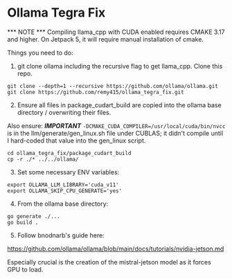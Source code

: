 # Ollama Tegra Fix

*** NOTE *** Compiling llama_cpp with CUDA enabled requires CMAKE 3.17 and higher. On Jetpack 5, it will require manual
installation of cmake.

Things you need to do:

1. git clone ollama including the recursive flag to get llama_cpp. Clone this repo.
```
git clone --depth=1 --recursive https://github.com/ollama/ollama.git
git clone https://github.com/remy415/ollama_tegra_fix.git
```

2. Ensure all files in package_cudart_build are copied into the ollama base directory / overwriting their files.

Also ensure: ***IMPORTANT***
```-DCMAKE_CUDA_COMPILER=/usr/local/cuda/bin/nvcc```
is in the llm/generate/gen_linux.sh file under CUBLAS; it didn't compile until I hard-coded that value into the gen_linux script.

```
cd ollama_tegra_fix/package_cudart_build
cp -r ./* ../../ollama/
```

3. Set some necessary ENV variables:

```
export OLLAMA_LLM_LIBRARY='cuda_v11'
export OLLAMA_SKIP_CPU_GENERATE='yes'
```

4. From the ollama base directory:

```
go generate ./...
go build .
```

5. Follow bnodnarb's guide here:

https://github.com/ollama/ollama/blob/main/docs/tutorials/nvidia-jetson.md

Especially crucial is the creation of the mistral-jetson model as it forces GPU to load.